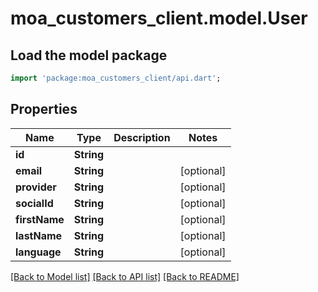 # moa_customers_client.model.User

## Load the model package
```dart
import 'package:moa_customers_client/api.dart';
```

## Properties
Name | Type | Description | Notes
------------ | ------------- | ------------- | -------------
**id** | **String** |  | 
**email** | **String** |  | [optional] 
**provider** | **String** |  | [optional] 
**socialId** | **String** |  | [optional] 
**firstName** | **String** |  | [optional] 
**lastName** | **String** |  | [optional] 
**language** | **String** |  | [optional] 

[[Back to Model list]](../README.md#documentation-for-models) [[Back to API list]](../README.md#documentation-for-api-endpoints) [[Back to README]](../README.md)


